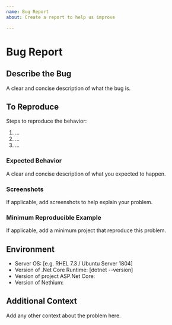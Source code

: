 ```yaml
---
name: Bug Report
about: Create a report to help us improve

---
```


# Bug Report

## Describe the Bug

A clear and concise description of what the bug is.

## To Reproduce

Steps to reproduce the behavior:

1. ...
2. ...
3. ...

### Expected Behavior

A clear and concise description of what you expected to happen.

### Screenshots

If applicable, add screenshots to help explain your problem.

### Minimum Reproducible Example

If applicable, add a minimum project that reproduce this problem.

## Environment

- Server OS: [e.g. RHEL 7.3 / Ubuntu Server 1804]
- Version of .Net Core Runtime: [dotnet --version]
- Version of project ASP.Net Core:
- Version of Nethium:

## Additional Context

Add any other context about the problem here.

